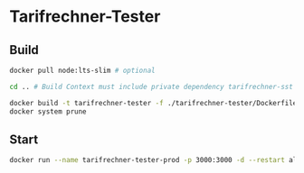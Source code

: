 # Tarifrechner-Tester

## Build 

```bash
docker pull node:lts-slim # optional

cd .. # Build Context must include private dependency tarifrechner-sst which is inside the parrent folder 

docker build -t tarifrechner-tester -f ./tarifrechner-tester/Dockerfile .
docker system prune 
```

## Start 

```bash
docker run --name tarifrechner-tester-prod -p 3000:3000 -d --restart always tarifrechner-tester
```
